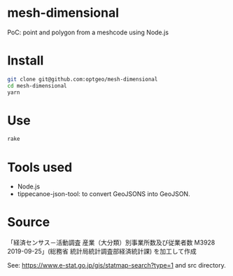 # mesh-dimensional
PoC: point and polygon from a meshcode using Node.js

# Install
```bash
git clone git@github.com:optgeo/mesh-dimensional
cd mesh-dimensional
yarn
```

# Use
```bash
rake
```

# Tools used
- Node.js
- tippecanoe-json-tool: to convert GeoJSONS into GeoJSON.

# Source
「経済センサス－活動調査 産業（大分類）別事業所数及び従業者数 M3928 2019-09-25」(総務省 統計局統計調査部経済統計課) を加工して作成

See: https://www.e-stat.go.jp/gis/statmap-search?type=1 and src directory.

